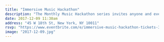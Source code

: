 ```yaml
---
title: "Immersive Music Hackathon"
description: "The Monthly Music Hackathon series invites anyone and everyone to come collaborate to celebrate and create immersive music at our event in December."
date: 2017-12-09 11:30am
address: "45 W 18th St, New York, NY 10011"
rsvp: "https://www.eventbrite.com/e/immersive-music-hackathon-tickets-39600372781"
image: "2017-12-09.jpg"
---
```

